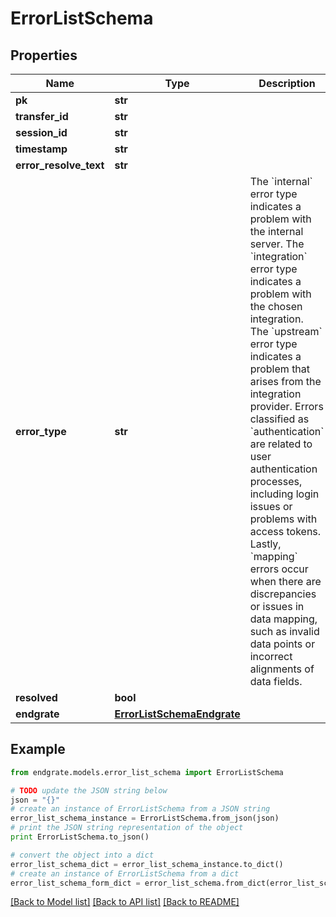 # ErrorListSchema


## Properties

Name | Type | Description | Notes
------------ | ------------- | ------------- | -------------
**pk** | **str** |  | [optional] 
**transfer_id** | **str** |  | [optional] 
**session_id** | **str** |  | [optional] 
**timestamp** | **str** |  | [optional] 
**error_resolve_text** | **str** |  | [optional] 
**error_type** | **str** | The &#x60;internal&#x60; error type indicates a problem with the internal server. The &#x60;integration&#x60; error type indicates a problem with the chosen integration. The &#x60;upstream&#x60; error type indicates a problem that arises from the integration provider. Errors classified as &#x60;authentication&#x60; are related to user authentication processes, including login issues or problems with access tokens. Lastly, &#x60;mapping&#x60; errors occur when there are discrepancies or issues in data mapping, such as invalid data points or incorrect alignments of data fields. | [optional] 
**resolved** | **bool** |  | [optional] 
**endgrate** | [**ErrorListSchemaEndgrate**](ErrorListSchemaEndgrate.md) |  | [optional] 

## Example

```python
from endgrate.models.error_list_schema import ErrorListSchema

# TODO update the JSON string below
json = "{}"
# create an instance of ErrorListSchema from a JSON string
error_list_schema_instance = ErrorListSchema.from_json(json)
# print the JSON string representation of the object
print ErrorListSchema.to_json()

# convert the object into a dict
error_list_schema_dict = error_list_schema_instance.to_dict()
# create an instance of ErrorListSchema from a dict
error_list_schema_form_dict = error_list_schema.from_dict(error_list_schema_dict)
```
[[Back to Model list]](../README.md#documentation-for-models) [[Back to API list]](../README.md#documentation-for-api-endpoints) [[Back to README]](../README.md)


